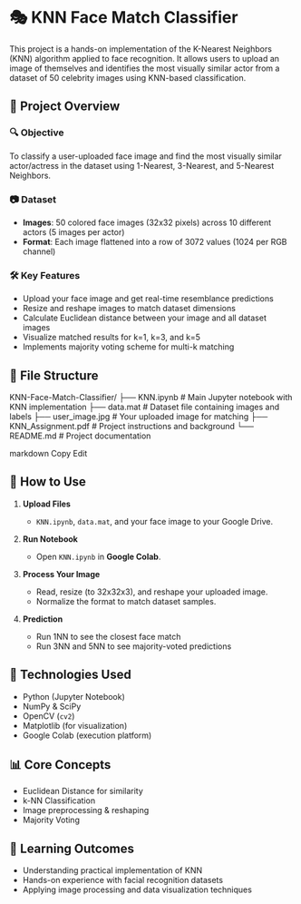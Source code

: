 # 🎭 KNN Face Match Classifier

This project is a hands-on implementation of the K-Nearest Neighbors (KNN) algorithm applied to face recognition. It allows users to upload an image of themselves and identifies the most visually similar actor from a dataset of 50 celebrity images using KNN-based classification.

## 📌 Project Overview

### 🔍 Objective
To classify a user-uploaded face image and find the most visually similar actor/actress in the dataset using 1-Nearest, 3-Nearest, and 5-Nearest Neighbors.

### 📷 Dataset
- **Images**: 50 colored face images (32x32 pixels) across 10 different actors (5 images per actor)
- **Format**: Each image flattened into a row of 3072 values (1024 per RGB channel)

### 🛠 Key Features
- Upload your face image and get real-time resemblance predictions
- Resize and reshape images to match dataset dimensions
- Calculate Euclidean distance between your image and all dataset images
- Visualize matched results for k=1, k=3, and k=5
- Implements majority voting scheme for multi-k matching

## 📁 File Structure

KNN-Face-Match-Classifier/
├── KNN.ipynb # Main Jupyter notebook with KNN implementation
├── data.mat # Dataset file containing images and labels
├── user_image.jpg # Your uploaded image for matching
├── KNN_Assignment.pdf # Project instructions and background
└── README.md # Project documentation

markdown
Copy
Edit

## 🚀 How to Use

1. **Upload Files**
   - `KNN.ipynb`, `data.mat`, and your face image to your Google Drive.

2. **Run Notebook**
   - Open `KNN.ipynb` in **Google Colab**.

3. **Process Your Image**
   - Read, resize (to 32x32x3), and reshape your uploaded image.
   - Normalize the format to match dataset samples.

4. **Prediction**
   - Run 1NN to see the closest face match
   - Run 3NN and 5NN to see majority-voted predictions

## 🧪 Technologies Used
- Python (Jupyter Notebook)
- NumPy & SciPy
- OpenCV (`cv2`)
- Matplotlib (for visualization)
- Google Colab (execution platform)

## 📊 Core Concepts
- Euclidean Distance for similarity
- k-NN Classification
- Image preprocessing & reshaping
- Majority Voting

## 🧠 Learning Outcomes
- Understanding practical implementation of KNN
- Hands-on experience with facial recognition datasets
- Applying image processing and data visualization techniques